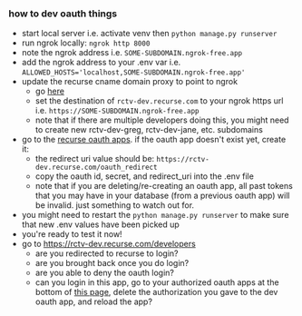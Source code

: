 ### how to dev oauth things

- start local server i.e. activate venv then `python manage.py runserver`
- run ngrok locally: `ngrok http 8000`
- note the ngrok address i.e. `SOME-SUBDOMAIN.ngrok-free.app`
- add the ngrok address to your .env var i.e. `ALLOWED_HOSTS='localhost,SOME-SUBDOMAIN.ngrok-free.app'`
- update the recurse cname domain proxy to point to ngrok
  - go [here](https://www.recurse.com/domains)
  - set the destination of `rctv-dev.recurse.com` to your ngrok https url i.e. `https://SOME-SUBDOMAIN.ngrok-free.app`
  - note that if there are multiple developers doing this, you might need to create new rctv-dev-greg, rctv-dev-jane, etc. subdomains
- go to the [recurse oauth apps](https://www.recurse.com/settings/apps). if the oauth app doesn't exist yet, create it:
  - the redirect uri value should be: `https://rctv-dev.recurse.com/oauth_redirect`
  - copy the oauth id, secret, and redirect_uri into the .env file
  - note that if you are deleting/re-creating an oauth app, all past tokens that you may have in your database (from a previous oauth app) will be invalid. just something to watch out for.
- you might need to restart the `python manage.py runserver` to make sure that new .env values have been picked up
- you're ready to test it now!
- go to https://rctv-dev.recurse.com/developers
  - are you redirected to recurse to login?
  - are you brought back once you do login?
  - are you able to deny the oauth login?
  - can you login in this app, go to your authorized oauth apps at the bottom of [this page](https://www.recurse.com/settings/apps), delete the authorization you gave to the dev oauth app, and reload the app?
